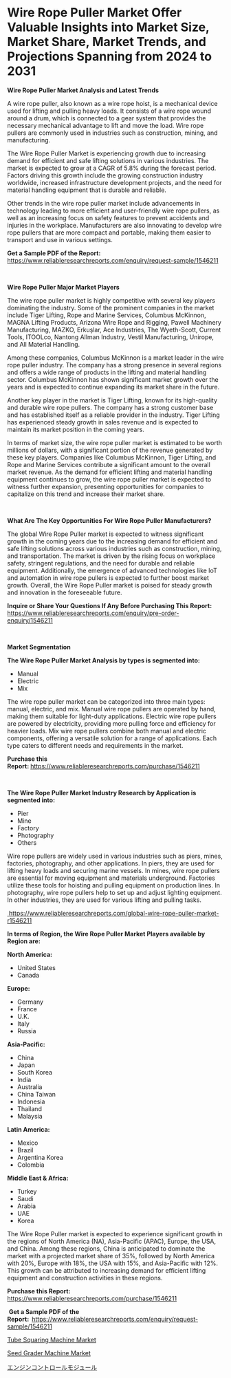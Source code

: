 <p><h1>Wire Rope Puller Market Offer Valuable Insights into Market Size, Market Share, Market Trends, and Projections Spanning from 2024 to 2031</h1></p><p><strong>Wire Rope Puller Market Analysis and Latest Trends</strong></p>
<p><p>A wire rope puller, also known as a wire rope hoist, is a mechanical device used for lifting and pulling heavy loads. It consists of a wire rope wound around a drum, which is connected to a gear system that provides the necessary mechanical advantage to lift and move the load. Wire rope pullers are commonly used in industries such as construction, mining, and manufacturing.</p><p>The Wire Rope Puller Market is experiencing growth due to increasing demand for efficient and safe lifting solutions in various industries. The market is expected to grow at a CAGR of 5.8% during the forecast period. Factors driving this growth include the growing construction industry worldwide, increased infrastructure development projects, and the need for material handling equipment that is durable and reliable.</p><p>Other trends in the wire rope puller market include advancements in technology leading to more efficient and user-friendly wire rope pullers, as well as an increasing focus on safety features to prevent accidents and injuries in the workplace. Manufacturers are also innovating to develop wire rope pullers that are more compact and portable, making them easier to transport and use in various settings.</p></p>
<p><strong>Get a Sample PDF of the Report:&nbsp;</strong> <a href="https://www.reliableresearchreports.com/enquiry/request-sample/1546211">https://www.reliableresearchreports.com/enquiry/request-sample/1546211</a></p>
<p>&nbsp;</p>
<p><strong>Wire Rope Puller Major Market Players</strong></p>
<p><p>The wire rope puller market is highly competitive with several key players dominating the industry. Some of the prominent companies in the market include Tiger Lifting, Rope and Marine Services, Columbus McKinnon, MAGNA Lifting Products, Arizona Wire Rope and Rigging, Pawell Machinery Manufacturing, MAZKO, Erkuşlar, Ace Industries, The Wyeth-Scott, Current Tools, ITOOLco, Nantong Allman Industry, Vestil Manufacturing, Unirope, and All Material Handling.</p><p>Among these companies, Columbus McKinnon is a market leader in the wire rope puller industry. The company has a strong presence in several regions and offers a wide range of products in the lifting and material handling sector. Columbus McKinnon has shown significant market growth over the years and is expected to continue expanding its market share in the future.</p><p>Another key player in the market is Tiger Lifting, known for its high-quality and durable wire rope pullers. The company has a strong customer base and has established itself as a reliable provider in the industry. Tiger Lifting has experienced steady growth in sales revenue and is expected to maintain its market position in the coming years.</p><p>In terms of market size, the wire rope puller market is estimated to be worth millions of dollars, with a significant portion of the revenue generated by these key players. Companies like Columbus McKinnon, Tiger Lifting, and Rope and Marine Services contribute a significant amount to the overall market revenue. As the demand for efficient lifting and material handling equipment continues to grow, the wire rope puller market is expected to witness further expansion, presenting opportunities for companies to capitalize on this trend and increase their market share.</p></p>
<p>&nbsp;</p>
<p><strong>What Are The Key Opportunities For Wire Rope Puller Manufacturers?</strong></p>
<p><p>The global Wire Rope Puller market is expected to witness significant growth in the coming years due to the increasing demand for efficient and safe lifting solutions across various industries such as construction, mining, and transportation. The market is driven by the rising focus on workplace safety, stringent regulations, and the need for durable and reliable equipment. Additionally, the emergence of advanced technologies like IoT and automation in wire rope pullers is expected to further boost market growth. Overall, the Wire Rope Puller market is poised for steady growth and innovation in the foreseeable future.</p></p>
<p><strong>Inquire or Share Your Questions If Any Before Purchasing This Report:</strong> <a href="https://www.reliableresearchreports.com/enquiry/pre-order-enquiry/1546211">https://www.reliableresearchreports.com/enquiry/pre-order-enquiry/1546211</a></p>
<p>&nbsp;</p>
<p><strong>Market Segmentation</strong></p>
<p><strong>The Wire Rope Puller Market Analysis by types is segmented into:</strong></p>
<p><ul><li>Manual</li><li>Electric</li><li>Mix</li></ul></p>
<p><p>The wire rope puller market can be categorized into three main types: manual, electric, and mix. Manual wire rope pullers are operated by hand, making them suitable for light-duty applications. Electric wire rope pullers are powered by electricity, providing more pulling force and efficiency for heavier loads. Mix wire rope pullers combine both manual and electric components, offering a versatile solution for a range of applications. Each type caters to different needs and requirements in the market.</p></p>
<p><strong>Purchase this Report:&nbsp;</strong><a href="https://www.reliableresearchreports.com/purchase/1546211">https://www.reliableresearchreports.com/purchase/1546211</a></p>
<p>&nbsp;</p>
<p><strong>The Wire Rope Puller Market Industry Research by Application is segmented into:</strong></p>
<p><ul><li>Pier</li><li>Mine</li><li>Factory</li><li>Photography</li><li>Others</li></ul></p>
<p><p>Wire rope pullers are widely used in various industries such as piers, mines, factories, photography, and other applications. In piers, they are used for lifting heavy loads and securing marine vessels. In mines, wire rope pullers are essential for moving equipment and materials underground. Factories utilize these tools for hoisting and pulling equipment on production lines. In photography, wire rope pullers help to set up and adjust lighting equipment. In other industries, they are used for various lifting and pulling tasks.</p></p>
<p><a href="https://www.reliableresearchreports.com/global-wire-rope-puller-market-r1546211">&nbsp;https://www.reliableresearchreports.com/global-wire-rope-puller-market-r1546211</a></p>
<p><strong>In terms of Region, the Wire Rope Puller Market Players available by Region are:</strong></p>
<p>
    <p> <strong> North America: </strong>
        <ul>
            <li>United States</li>
            <li>Canada</li>
        </ul>
        </p> 
    <p> <strong> Europe: </strong>
        <ul>
            <li>Germany</li>
            <li>France</li>
            <li>U.K.</li>
            <li>Italy</li>
            <li>Russia</li>
        </ul>
        </p> 
    <p> <strong> Asia-Pacific: </strong>
        <ul>
            <li>China</li>
            <li>Japan</li>
            <li>South Korea</li>
            <li>India</li>
            <li>Australia</li>
            <li>China Taiwan</li>
            <li>Indonesia</li>
            <li>Thailand</li>
            <li>Malaysia</li>
        </ul>
        </p> 
    <p> <strong> Latin America: </strong>
        <ul>
            <li>Mexico</li>
            <li>Brazil</li>
            <li>Argentina Korea</li>
            <li>Colombia</li>
        </ul>
        </p> 
    <p> <strong> Middle East & Africa: </strong>
        <ul>
            <li>Turkey</li>
            <li>Saudi</li>
            <li>Arabia</li>
            <li>UAE</li>
            <li>Korea</li>
        </ul>
    </p>
    </p>
<p><p>The Wire Rope Puller market is expected to experience significant growth in the regions of North America (NA), Asia-Pacific (APAC), Europe, the USA, and China. Among these regions, China is anticipated to dominate the market with a projected market share of 35%, followed by North America with 20%, Europe with 18%, the USA with 15%, and Asia-Pacific with 12%. This growth can be attributed to increasing demand for efficient lifting equipment and construction activities in these regions.</p></p>
<p><strong>Purchase this Report: </strong><a href="https://www.reliableresearchreports.com/purchase/1546211">https://www.reliableresearchreports.com/purchase/1546211</a></p>
<p>&nbsp;<strong>Get a Sample PDF of the Report:&nbsp;&nbsp;</strong><a href="https://www.reliableresearchreports.com/enquiry/request-sample/1546211">https://www.reliableresearchreports.com/enquiry/request-sample/1546211</a></p>
<p><strong></strong></p>
<p><p><a href="https://medium.com/@lylaberge21/tube-squaring-machine-market-furnishes-information-on-market-share-market-trends-and-market-c72d95c44195">Tube Squaring Machine Market</a></p><p><a href="https://github.com/RoccoManning/Market-Research-Report-List-4/blob/main/seed-grader-machine-market.md">Seed Grader Machine Market</a></p><p><a href="https://medium.com/@pedrogers56456/%E3%82%A8%E3%83%B3%E3%82%B8%E3%83%B3%E5%88%B6%E5%BE%A1%E3%83%A2%E3%82%B8%E3%83%A5%E3%83%BC%E3%83%AB%E5%B8%82%E5%A0%B4-2031%E5%B9%B4%E3%81%BE%E3%81%A7%E3%81%AE%E6%88%90%E5%8A%9F%E3%81%99%E3%82%8B%E3%83%93%E3%82%B8%E3%83%8D%E3%82%B9%E6%88%A6%E7%95%A5%E3%81%AE%E9%8D%B5-6cadf7786e33">エンジンコントロールモジュール</a></p></p>